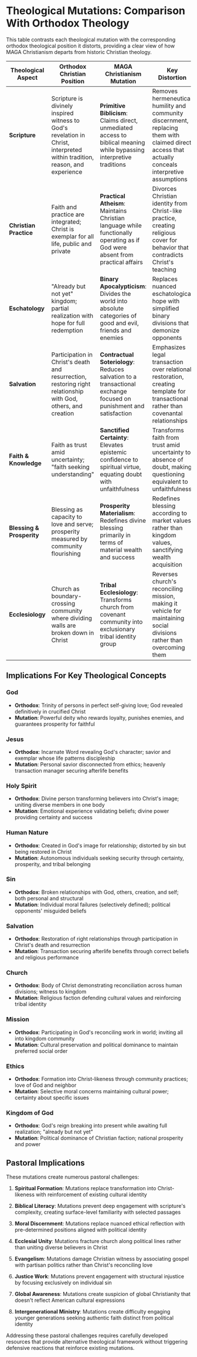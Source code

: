# Theological Mutations: Comparison With Orthodox Theology

This table contrasts each theological mutation with the corresponding orthodox theological position it distorts, providing a clear view of how MAGA Christianism departs from historic Christian theology.

| Theological Aspect | Orthodox Christian Position | MAGA Christianism Mutation | Key Distortion |
|---|---|---|---|
| **Scripture** | Scripture is divinely inspired witness to God's revelation in Christ, interpreted within tradition, reason, and experience | **Primitive Biblicism**: Claims direct, unmediated access to biblical meaning while bypassing interpretive traditions | Removes hermeneutical humility and community discernment, replacing them with claimed direct access that actually conceals interpretive assumptions |
| **Christian Practice** | Faith and practice are integrated; Christ is exemplar for all life, public and private | **Practical Atheism**: Maintains Christian language while functionally operating as if God were absent from practical affairs | Divorces Christian identity from Christ-like practice, creating religious cover for behavior that contradicts Christ's teaching |
| **Eschatology** | "Already but not yet" kingdom; partial realization with hope for full redemption | **Binary Apocalypticism**: Divides the world into absolute categories of good and evil, friends and enemies | Replaces nuanced eschatological hope with simplified binary divisions that demonize opponents |
| **Salvation** | Participation in Christ's death and resurrection, restoring right relationship with God, others, and creation | **Contractual Soteriology**: Reduces salvation to a transactional exchange focused on punishment and satisfaction | Emphasizes legal transaction over relational restoration, creating template for transactional rather than covenantal relationships |
| **Faith & Knowledge** | Faith as trust amid uncertainty; "faith seeking understanding" | **Sanctified Certainty**: Elevates epistemic confidence to spiritual virtue, equating doubt with unfaithfulness | Transforms faith from trust amid uncertainty to absence of doubt, making questioning equivalent to unfaithfulness |
| **Blessing & Prosperity** | Blessing as capacity to love and serve; prosperity measured by community flourishing | **Prosperity Materialism**: Redefines divine blessing primarily in terms of material wealth and success | Redefines blessing according to market values rather than kingdom values, sanctifying wealth acquisition |
| **Ecclesiology** | Church as boundary-crossing community where dividing walls are broken down in Christ | **Tribal Ecclesiology**: Transforms church from covenant community into exclusionary tribal identity group | Reverses church's reconciling mission, making it vehicle for maintaining social divisions rather than overcoming them |

## Implications For Key Theological Concepts

### God
- **Orthodox**: Trinity of persons in perfect self-giving love; God revealed definitively in crucified Christ
- **Mutation**: Powerful deity who rewards loyalty, punishes enemies, and guarantees prosperity for faithful

### Jesus
- **Orthodox**: Incarnate Word revealing God's character; savior and exemplar whose life patterns discipleship
- **Mutation**: Personal savior disconnected from ethics; heavenly transaction manager securing afterlife benefits

### Holy Spirit
- **Orthodox**: Divine person transforming believers into Christ's image; uniting diverse members in one body
- **Mutation**: Emotional experience validating beliefs; divine power providing certainty and success

### Human Nature
- **Orthodox**: Created in God's image for relationship; distorted by sin but being restored in Christ
- **Mutation**: Autonomous individuals seeking security through certainty, prosperity, and tribal belonging

### Sin
- **Orthodox**: Broken relationships with God, others, creation, and self; both personal and structural
- **Mutation**: Individual moral failures (selectively defined); political opponents' misguided beliefs

### Salvation
- **Orthodox**: Restoration of right relationships through participation in Christ's death and resurrection
- **Mutation**: Transaction securing afterlife benefits through correct beliefs and religious performance

### Church
- **Orthodox**: Body of Christ demonstrating reconciliation across human divisions; witness to kingdom
- **Mutation**: Religious faction defending cultural values and reinforcing tribal identity

### Mission
- **Orthodox**: Participating in God's reconciling work in world; inviting all into kingdom community
- **Mutation**: Cultural preservation and political dominance to maintain preferred social order

### Ethics
- **Orthodox**: Formation into Christ-likeness through community practices; love of God and neighbor
- **Mutation**: Selective moral concerns maintaining cultural power; certainty about specific issues

### Kingdom of God
- **Orthodox**: God's reign breaking into present while awaiting full realization; "already but not yet"
- **Mutation**: Political dominance of Christian faction; national prosperity and power

## Pastoral Implications

These mutations create numerous pastoral challenges:

1. **Spiritual Formation**: Mutations replace transformation into Christ-likeness with reinforcement of existing cultural identity

2. **Biblical Literacy**: Mutations prevent deep engagement with scripture's complexity, creating surface-level familiarity with selected passages

3. **Moral Discernment**: Mutations replace nuanced ethical reflection with pre-determined positions aligned with political identity

4. **Ecclesial Unity**: Mutations fracture church along political lines rather than uniting diverse believers in Christ

5. **Evangelism**: Mutations damage Christian witness by associating gospel with partisan politics rather than Christ's reconciling love

6. **Justice Work**: Mutations prevent engagement with structural injustice by focusing exclusively on individual sin

7. **Global Awareness**: Mutations create suspicion of global Christianity that doesn't reflect American cultural expressions

8. **Intergenerational Ministry**: Mutations create difficulty engaging younger generations seeking authentic faith distinct from political identity

Addressing these pastoral challenges requires carefully developed resources that provide alternative theological framework without triggering defensive reactions that reinforce existing mutations.
